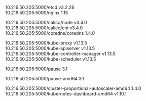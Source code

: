 10.216.50.205:5000/etcd                                    v3.2.26      
10.216.50.205:5000/nginx                                   1.15 

10.216.50.205:5000/calico/node                             v3.4.0              
10.216.50.205:5000/calico/cni                              v3.4.0              
10.216.50.205:5000/coredns/coredns                         1.4.0    


10.216.50.205:5000/kube-proxy                              v1.13.5             
10.216.50.205:5000/kube-apiserver                          v1.13.5             
10.216.50.205:5000/kube-controller-manager                 v1.13.5             
10.216.50.205:5000/kube-scheduler                          v1.13.5             

10.216.50.205:5000/pause                                   3.1

10.216.50.205:5000/pause-amd64                             3.1                 
                 
10.216.50.205:5000/cluster-proportional-autoscaler-amd64   1.4.0               
10.216.50.205:5000/kubernetes-dashboard-amd64              v1.10.1
